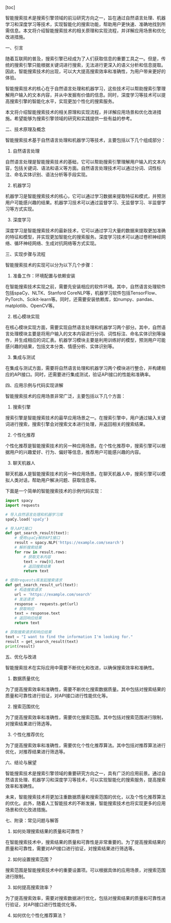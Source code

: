 
[toc]                    
                
                
智能搜索技术是搜索引擎领域的前沿研究方向之一，旨在通过自然语言处理、机器学习和深度学习等技术，实现智能化的搜索功能，帮助用户更快速、准确地找到所需信息。本文将介绍智能搜索技术的相关原理和实现流程，并详解应用场景和优化改进措施。

一、引言

随着互联网的普及，搜索引擎已经成为了人们获取信息的重要工具之一。但是，传统的搜索引擎只能根据关键词进行搜索，无法进行更深入的语义分析和信息提取。因此，智能搜索技术的出现，可以大大提高搜索效率和准确性，为用户带来更好的体验。

智能搜索技术的核心在于自然语言处理和机器学习，这些技术可以帮助搜索引擎理解用户输入的文本内容，并从中发掘有价值的信息。同时，深度学习等技术可以提高搜索引擎的智能化水平，实现更加个性化的搜索服务。

本文将介绍智能搜索技术的相关原理和实现流程，并详解应用场景和优化改进措施。希望能够为搜索引擎领域的研究和实践提供一些有益的参考。

二、技术原理及概念

智能搜索技术基于自然语言处理和机器学习等技术，主要包括以下几个组成部分：

1. 自然语言处理

自然语言处理是智能搜索技术的基础，它可以帮助搜索引擎理解用户输入的文本内容，包括关键词、语法和语义等方面。自然语言处理技术可以通过分词、词性标注、命名实体识别、语法分析等手段实现。

2. 机器学习

机器学习是智能搜索技术的核心，它可以通过学习数据来提取特征和模式，并预测用户可能感兴趣的结果。机器学习技术可以通过监督学习、无监督学习、半监督学习等方式实现。

3. 深度学习

深度学习是智能搜索技术的最新技术，它可以通过学习大量的数据来提取更加准确的特征和模型，并实现更加智能化的搜索服务。深度学习技术可以通过卷积神经网络、循环神经网络、生成对抗网络等方式实现。

三、实现步骤与流程

智能搜索技术的实现可以分为以下几个步骤：

1. 准备工作：环境配置与依赖安装

在智能搜索技术实现之前，需要先安装相应的软件环境。其中，自然语言处理软件包括spaCy、NLTK、Stanford CoreNLP等，机器学习软件包括TensorFlow、PyTorch、Scikit-learn等。同时，还需要安装依赖库，如numpy、pandas、matplotlib、OpenCV等。

2. 核心模块实现

在核心模块实现方面，需要实现自然语言处理和机器学习两个部分。其中，自然语言处理模块主要是将用户输入的文本内容进行分词、词性标注、命名实体识别等操作，并生成相应的词汇表。机器学习模块主要是利用训练好的模型，预测用户可能感兴趣的结果，包括文本分类、情感分析、实体识别等。

3. 集成与测试

在集成与测试方面，需要将自然语言处理和机器学习两个模块进行整合，并构建相应的API接口。同时，还需要进行集成测试，验证API接口的性能和准确率。

四、应用示例与代码实现讲解

智能搜索技术的应用场景非常广泛，主要包括以下几个方面：

1. 搜索引擎

搜索引擎是智能搜索技术的最早应用场景之一。在搜索引擎中，用户通过输入关键词进行搜索，搜索引擎会对搜索文本进行处理，并返回相关的搜索结果。

2. 个性化推荐

个性化推荐是智能搜索技术的另一种应用场景。在个性化推荐中，搜索引擎可以根据用户的兴趣爱好、行为、偏好等信息，推荐用户可能感兴趣的内容。

3. 聊天机器人

聊天机器人是智能搜索技术的另一种应用场景。在聊天机器人中，搜索引擎可以模拟人类对话，帮助用户解决问题、获取信息等。

下面是一个简单的智能搜索技术的示例代码实现：
```python
import spacy
import requests

# 导入自然语言处理和机器学习库
spaCy.load('spaCy')

# 导入API接口
def get_search_result(text):
    # 使用spaCy解析API接口
    result = spacy.NLP('https://example.com/search')
    # 解析搜索结果
    for row in result.rows:
        # 获取文本内容
        text = row[0].text
        # 返回搜索结果
        return text

# 使用requests库发起搜索请求
def get_search_result_url(text):
    # 构造搜索请求
    url = 'https://example.com/search'
    # 发送请求
    response = requests.get(url)
    # 获取响应
    text = response.text
    # 返回响应结果
    return text

# 获取搜索请求和响应结果
text = "I want to find the information I'm looking for."
result = get_search_result(text)
print(result)
```

五、优化与改进

智能搜索技术在实际应用中需要不断优化和改进，以确保搜索效率和准确性。

1. 数据质量优化

为了提高搜索效率和准确性，需要不断优化搜索数据质量。其中包括对搜索结果的质量和可靠性进行验证，对API接口进行性能优化等。

2. 搜索范围优化

为了提高搜索效率和准确性，需要优化搜索范围。其中包括对搜索范围进行限制，对搜索结果进行筛选等。

3. 个性化推荐优化

为了提高搜索效率和准确性，需要优化个性化推荐算法。其中包括对推荐算法进行优化，对推荐结果进行筛选等。

六、结论与展望

智能搜索技术是搜索引擎领域的重要研究方向之一，具有广泛的应用前景。通过自然语言处理、机器学习和深度学习等技术，可以实现智能化的搜索服务，提高搜索效率和准确性。

未来，智能搜索技术将更加注重数据质量和搜索范围的优化，以及个性化推荐算法的优化。此外，随着人工智能技术的不断发展，智能搜索技术也将实现更多的应用场景和优化改进措施。

七、附录：常见问题与解答

1. 如何处理搜索结果的质量和可靠性？

在智能搜索技术中，搜索结果的质量和可靠性是非常重要的。为了提高搜索结果的质量和可靠性，需要对API接口进行验证，对搜索结果进行筛选等。

2. 如何设置搜索范围？

搜索范围是智能搜索技术中的重要设置项。可以根据具体的应用场景，对搜索范围进行限制。

3. 如何提高搜索效率？

为了提高搜索效率，需要对搜索数据进行优化，包括对搜索结果的质量和可靠性进行验证，对API接口进行性能优化等。

4. 如何优化个性化推荐算法？

